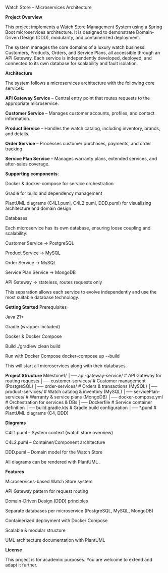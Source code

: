 Watch Store – Microservices Architecture

**Project Overview**

This project implements a Watch Store Management System using a Spring Boot microservices architecture. It is designed to demonstrate Domain-Driven Design (DDD), modularity, and containerized deployment.

The system manages the core domains of a luxury watch business: Customers, Products, Orders, and Service Plans, all accessible through an API Gateway. Each service is independently developed, deployed, and connected to its own database for scalability and fault isolation.
 
**Architecture**

The system follows a microservices architecture with the following core services:

**API Gateway Service** – Central entry point that routes requests to the appropriate microservice.

**Customer Service** – Manages customer accounts, profiles, and contact information.

**Product Service** – Handles the watch catalog, including inventory, brands, and details.

**Order Service** – Processes customer purchases, payments, and order tracking.

**Service Plan Service** – Manages warranty plans, extended services, and after-sales coverage.


**Supporting components**:

Docker & docker-compose for service orchestration

Gradle for build and dependency management

PlantUML diagrams (C4L1.puml, C4L2.puml, DDD.puml) for visualizing architecture and domain design

Databases

Each microservice has its own database, ensuring loose coupling and scalability:

Customer Service → PostgreSQL

Product Service → MySQL

Order Service → MySQL

Service Plan Service → MongoDB

API Gateway → stateless, routes requests only

This separation allows each service to evolve independently and use the most suitable database technology.

**Getting Started**
Prerequisites

Java 21+

Gradle
 (wrapper included)

Docker
 & Docker Compose

Build
./gradlew clean build

Run with Docker Compose
docker-compose up --build


This will start all microservices along with their databases.

**Project Structure**
Milestone1/
│── api-gateway-service/     # API Gateway for routing requests
│── customer-services/       # Customer management (PostgreSQL)
│── order-services/          # Orders & transactions (MySQL)
│── product-services/        # Watch catalog & inventory (MySQL)
│── servicePlan-services/    # Warranty & service plans (MongoDB)
│── docker-compose.yml       # Orchestration for services & DBs
│── Dockerfile               # Service container definition
│── build.gradle.kts         # Gradle build configuration
│── *.puml                   # PlantUML diagrams (C4, DDD)

**Diagrams**

C4L1.puml – System context (watch store overview)

C4L2.puml – Container/Component architecture

DDD.puml – Domain model for the Watch Store

All diagrams can be rendered with PlantUML
.

**Features**

Microservices-based Watch Store system

API Gateway pattern for request routing

Domain-Driven Design (DDD) principles

Separate databases per microservice (PostgreSQL, MySQL, MongoDB)

Containerized deployment with Docker Compose

Scalable & modular structure

UML architecture documentation with PlantUML

**License**

This project is for academic purposes. You are welcome to extend and adapt it further.
